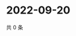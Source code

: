 # 2022-09-20

共 0 条

<!-- BEGIN WEIBO -->
<!-- 最后更新时间 Tue Sep 20 2022 22:27:26 GMT+0800 (China Standard Time) -->

<!-- END WEIBO -->
